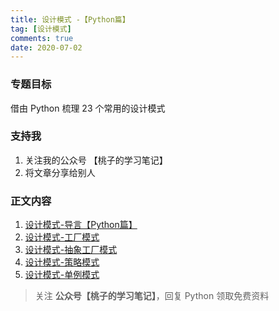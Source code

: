 ```yaml
---
title: 设计模式 -【Python篇】
tag: [设计模式]
comments: true
date: 2020-07-02
---
```


### 专题目标

借由 Python 梳理 23 个常用的设计模式

### 支持我

1. 关注我的公众号 【桃子的学习笔记】
2. 将文章分享给别人

### 正文内容

1. [设计模式-导言【Python篇】](https://mp.weixin.qq.com/s/DHm8P7oO4JXj1-SqAxlxSA)
2. [设计模式-工厂模式](https://mp.weixin.qq.com/s/EVXg6pCsioN6USeJqCHrXg)
3. [设计模式-抽象工厂模式](https://mp.weixin.qq.com/s/CvwkkkPYqCHSEjSfiWJsnA)
4. [设计模式-策略模式](https://mp.weixin.qq.com/s/mdmMiiEmZfB-hO7GbIYs_w)
5. [设计模式-单例模式](https://mp.weixin.qq.com/s/rE0Hi-EXXdl2TUKOzO_kSg)

> 关注 **公众号【桃子的学习笔记】**，回复 Python 领取免费资料